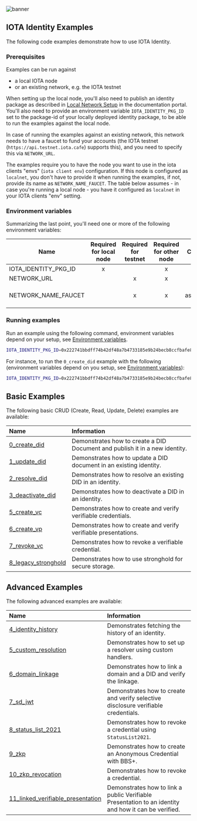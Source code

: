 ![banner](https://github.com/iotaledger/identity.rs/raw/HEAD/.github/banner_identity.svg)

## IOTA Identity Examples

The following code examples demonstrate how to use IOTA Identity.

### Prerequisites

Examples can be run against
- a local IOTA node
- or an existing network, e.g. the IOTA testnet

When setting up the local node, you'll also need to publish an identity package as described in
[Local Network Setup](https://docs.iota.org/iota-identity/getting-started/local-network-setup) in the documentation portal.
You'll also need to provide an environment variable `IOTA_IDENTITY_PKG_ID` set to the package-id of your locally deployed
identity package, to be able to run the examples against the local node.

In case of running the examples against an existing network, this network needs to have a faucet to fund your accounts (the IOTA testnet (`https://api.testnet.iota.cafe`) supports this), and you need to specify this via `NETWORK_URL`.

The examples require you to have the node you want to use in the iota clients "envs" (`iota client env`) configuration. If this node is configured as `localnet`, you don't have to provide it when running the examples, if not, provide its name as `NETWORK_NAME_FAUCET`. The table below assumes - in case you're running a local node - you have it configured as `localnet` in your IOTA clients "env" setting.

### Environment variables

Summarizing the last point, you'll need one or more of the following environment variables:

| Name                 | Required for local node | Required for testnet | Required for other node |       Comment        |
| -------------------- | :---------------------: | :------------------: | :---------------------: | :------------------: |
| IOTA_IDENTITY_PKG_ID |            x            |                      |            x            |                      |
| NETWORK_URL          |                         |          x           |            x            |                      |
| NETWORK_NAME_FAUCET  |                         |          x           |            x            | see assumption above |

### Running examples

Run an example using the following command, environment variables depend on your setup, see [Environment variables](#environment-variables).

```bash
IOTA_IDENTITY_PKG_ID=0x222741bbdff74b42df48a7b4733185e9b24becb8ccfbafe8eac864ab4e4cc555 cargo run --example <example-name>
```

For instance, to run the `0_create_did` example with the following (environment variables depend on you setup, see [Environment variables](#environment-variables)):

```bash
IOTA_IDENTITY_PKG_ID=0x222741bbdff74b42df48a7b4733185e9b24becb8ccfbafe8eac864ab4e4cc555 cargo run --release --example 0_create_did
```

## Basic Examples

The following basic CRUD (Create, Read, Update, Delete) examples are available:

| Name                                                    | Information                                                                 |
| :------------------------------------------------------ | :-------------------------------------------------------------------------- |
| [0_create_did](./0_basic/0_create_did.rs)               | Demonstrates how to create a DID Document and publish it in a new identity. |
| [1_update_did](./0_basic/1_update_did.rs)               | Demonstrates how to update a DID document in an existing identity.          |
| [2_resolve_did](./0_basic/2_resolve_did.rs)             | Demonstrates how to resolve an existing DID in an identity.                 |
| [3_deactivate_did](./0_basic/3_deactivate_did.rs)       | Demonstrates how to deactivate a DID in an identity.                        |
| [5_create_vc](./0_basic/5_create_vc.rs)                 | Demonstrates how to create and verify verifiable credentials.               |
| [6_create_vp](./0_basic/6_create_vp.rs)                 | Demonstrates how to create and verify verifiable presentations.             |
| [7_revoke_vc](./0_basic/7_revoke_vc.rs)                 | Demonstrates how to revoke a verifiable credential.                         |
| [8_legacy_stronghold](./0_basic/8_legacy_stronghold.rs) | Demonstrates how to use stronghold for secure storage.                      |                     |

## Advanced Examples

The following advanced examples are available:

| Name                                                                                   | Information                                                                                          |
| :------------------------------------------------------------------------------------- | :----------------------------------------------------------------------------------------------------|
| [4_identity_history](./1_advanced/4_identity_history.rs)                               | Demonstrates fetching the history of an identity.                                                    |
| [5_custom_resolution](./1_advanced/5_custom_resolution.rs)                             | Demonstrates how to set up a resolver using custom handlers.                                         |
| [6_domain_linkage](./1_advanced/6_domain_linkage)                                      | Demonstrates how to link a domain and a DID and verify the linkage.                                  |
| [7_sd_jwt](./1_advanced/7_sd_jwt)                                                      | Demonstrates how to create and verify selective disclosure verifiable credentials.                   |
| [8_status_list_2021](./1_advanced/8_status_list_2021.rs)                               | Demonstrates how to revoke a credential using `StatusList2021`.                                      |
| [9_zkp](./1_advanced/9_zkp.rs)                                                         | Demonstrates how to create an Anonymous Credential with BBS+.                                        |
| [10_zkp_revocation](./1_advanced/10_zkp_revocation.rs)                                 | Demonstrates how to revoke a credential.                                                             |
| [11_linked_verifiable_presentation](./1_advanced/11_linked_verifiable_presentation.rs) | Demonstrates how to link a public Verifiable Presentation to an identity and how it can be verified. |